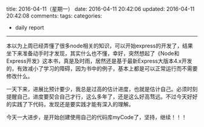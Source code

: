 title: 2016-04-11（星期一）
date: 2016-04-11 20:42:06
updated: 2016-04-11 20:42:08
comments: 
tags:
categories:
- daily report

---

本以为上周已经弄懂了很多node相关的知识，可以开始express的开发了，结果坐下来准备动手时才发现，其实什么也不懂，幸好，突然想起了《Node和Express开发》这本书，真是及时雨，居然还是基于最新Express大版本4.x开发的，有效减小了学习的障碍，因为书中的例子，基本上都是可以正常运行而不需要修改什么。

一天下来，进展比预计要少，我总是过高的估计进度，也就是估计自己。必须时刻提醒自己，进度要契合自己才行，这么多年了，还是这么好高骛远。不过今天好好的实践了下代码，发现还是要实践才能有深入的理解。

今天一大进步，是开始创建使用自己的代码库myCode了，坚持，继续！！！